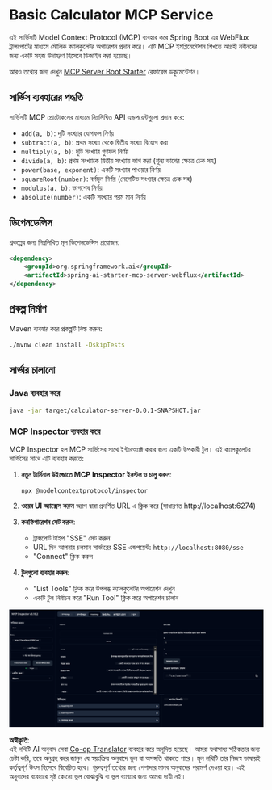 <!--
CO_OP_TRANSLATOR_METADATA:
{
  "original_hash": "ed9cab32cc67c12d8969b407aa47100a",
  "translation_date": "2025-06-11T09:30:45+00:00",
  "source_file": "03-GettingStarted/01-first-server/solution/java/README.md",
  "language_code": "bn"
}
-->
# Basic Calculator MCP Service

এই সার্ভিসটি Model Context Protocol (MCP) ব্যবহার করে Spring Boot এর WebFlux ট্রান্সপোর্টের মাধ্যমে মৌলিক ক্যালকুলেটর অপারেশন প্রদান করে। এটি MCP ইমপ্লিমেন্টেশন শিখতে আগ্রহী নবীনদের জন্য একটি সহজ উদাহরণ হিসেবে ডিজাইন করা হয়েছে।

আরও তথ্যের জন্য দেখুন [MCP Server Boot Starter](https://docs.spring.io/spring-ai/reference/api/mcp/mcp-server-boot-starter-docs.html) রেফারেন্স ডকুমেন্টেশন।


## সার্ভিস ব্যবহারের পদ্ধতি

সার্ভিসটি MCP প্রোটোকলের মাধ্যমে নিম্নলিখিত API এন্ডপয়েন্টগুলো প্রদান করে:

- `add(a, b)`: দুটি সংখ্যার যোগফল নির্ণয়
- `subtract(a, b)`: প্রথম সংখ্যা থেকে দ্বিতীয় সংখ্যা বিয়োগ করা
- `multiply(a, b)`: দুটি সংখ্যার গুণফল নির্ণয়
- `divide(a, b)`: প্রথম সংখ্যাকে দ্বিতীয় সংখ্যায় ভাগ করা (শূন্য ভাগের ক্ষেত্রে চেক সহ)
- `power(base, exponent)`: একটি সংখ্যার পাওয়ার নির্ণয়
- `squareRoot(number)`: বর্গমূল নির্ণয় (নেগেটিভ সংখ্যার ক্ষেত্রে চেক সহ)
- `modulus(a, b)`: ভাগশেষ নির্ণয়
- `absolute(number)`: একটি সংখ্যার পরম মান নির্ণয়

## ডিপেনডেন্সিস

প্রকল্পের জন্য নিম্নলিখিত মূল ডিপেনডেন্সিস প্রয়োজন:

```xml
<dependency>
    <groupId>org.springframework.ai</groupId>
    <artifactId>spring-ai-starter-mcp-server-webflux</artifactId>
</dependency>
```

## প্রকল্প নির্মাণ

Maven ব্যবহার করে প্রকল্পটি বিল্ড করুন:
```bash
./mvnw clean install -DskipTests
```

## সার্ভার চালানো

### Java ব্যবহার করে

```bash
java -jar target/calculator-server-0.0.1-SNAPSHOT.jar
```

### MCP Inspector ব্যবহার করে

MCP Inspector হল MCP সার্ভিসের সাথে ইন্টারঅ্যাক্ট করার জন্য একটি উপকারী টুল। এই ক্যালকুলেটর সার্ভিসের সাথে এটি ব্যবহার করতে:

1. **নতুন টার্মিনাল উইন্ডোতে MCP Inspector ইনস্টল ও চালু করুন**:
   ```bash
   npx @modelcontextprotocol/inspector
   ```

2. **ওয়েব UI অ্যাক্সেস করুন** অ্যাপ দ্বারা প্রদর্শিত URL এ ক্লিক করে (সাধারণত http://localhost:6274)

3. **কনফিগারেশন সেট করুন**:
   - ট্রান্সপোর্ট টাইপ "SSE" সেট করুন
   - URL দিন আপনার চলমান সার্ভারের SSE এন্ডপয়েন্ট: `http://localhost:8080/sse`
   - "Connect" ক্লিক করুন

4. **টুলগুলো ব্যবহার করুন**:
   - "List Tools" ক্লিক করে উপলব্ধ ক্যালকুলেটর অপারেশন দেখুন
   - একটি টুল নির্বাচন করে "Run Tool" ক্লিক করে অপারেশন চালান

![MCP Inspector Screenshot](../../../../../../translated_images/tool.40e180a7b0d0fe2067cf96435532b01f63f7f8619d6b0132355a04b426b669ac.bn.png)

**অস্বীকৃতি**:  
এই নথিটি AI অনুবাদ সেবা [Co-op Translator](https://github.com/Azure/co-op-translator) ব্যবহার করে অনূদিত হয়েছে। আমরা যথাসাধ্য সঠিকতার জন্য চেষ্টা করি, তবে অনুগ্রহ করে জানুন যে স্বয়ংক্রিয় অনুবাদে ভুল বা অসঙ্গতি থাকতে পারে। মূল নথিটি তার নিজস্ব ভাষায়ই কর্তৃত্বপূর্ণ উৎস হিসেবে বিবেচিত হবে। গুরুত্বপূর্ণ তথ্যের জন্য পেশাদার মানব অনুবাদের পরামর্শ দেওয়া হয়। এই অনুবাদের ব্যবহারে সৃষ্ট কোনো ভুল বোঝাবুঝি বা ভুল ব্যাখ্যার জন্য আমরা দায়ী নই।